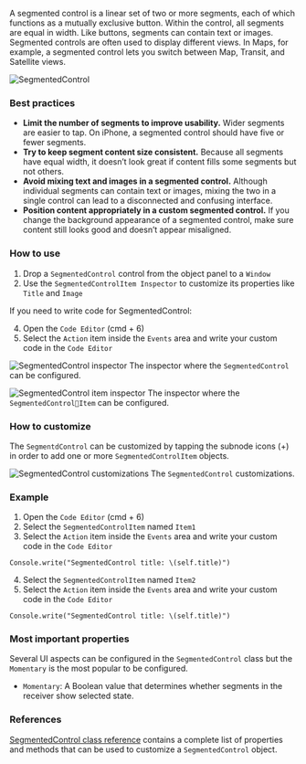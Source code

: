A segmented control is a linear set of two or more segments, each of which functions as a mutually exclusive button. Within the control, all segments are equal in width. Like buttons, segments can contain text or images. Segmented controls are often used to display different views. In Maps, for example, a segmented control lets you switch between Map, Transit, and Satellite views.

![SegmentedControl](images/segmentedcontrol1.png)

### Best practices
* **Limit the number of segments to improve usability.** Wider segments are easier to tap. On iPhone, a segmented control should have five or fewer segments.
* **Try to keep segment content size consistent.** Because all segments have equal width, it doesn’t look great if content fills some segments but not others.
* **Avoid mixing text and images in a segmented control.** Although individual segments can contain text or images, mixing the two in a single control can lead to a disconnected and confusing interface.
* **Position content appropriately in a custom segmented control.** If you change the background appearance of a segmented control, make sure content still looks good and doesn’t appear misaligned.

### How to use
1. Drop a `SegmentedControl` control from the object panel to a `Window`
3. Use the `SegmentedControlItem Inspector` to customize its properties like `Title` and `Image`

If you need to write code for SegmentedControl:

4. Open the `Code Editor` (cmd + 6)
5. Select the `Action` item inside the `Events` area and write your custom code in the `Code Editor`

![`SegmentedControl` inspector](images/segmentedcontrol2.png)
The inspector where the `SegmentedControl` can be configured.

![`SegmentedControl` item inspector](images/segmentedcontrol3.png)
The inspector where the `SegmentedControlItem` can be configured.

### How to customize
The `SegmentdControl` can be customized by tapping the subnode icons (+) in order to add one or more `SegmentedControlItem` objects.

![`SegmentedControl` customizations](images/segmentedcontrol4.png)
The `SegmentedControl` customizations.

### Example
1. Open the `Code Editor` (cmd + 6)
2. Select the `SegmentedControlItem` named `Item1`
3. Select the `Action` item inside the `Events` area and write your custom code in the `Code Editor`
```
Console.write("SegmentedControl title: \(self.title)")
```
4. Select the `SegmentedControlItem` named `Item2`
5. Select the `Action` item inside the `Events` area and write your custom code in the `Code Editor`
```
Console.write("SegmentedControl title: \(self.title)")
```

### Most important properties
Several UI aspects can be configured in the `SegmentedControl` class but the `Momentary` is the most popular to be configured.
- `Momentary`: A Boolean value that determines whether segments in the receiver show selected state.

### References
[SegmentedControl class reference](../classes/SegmentedControl.html) contains a complete list of properties and methods that can be used to customize a `SegmentedControl` object.
